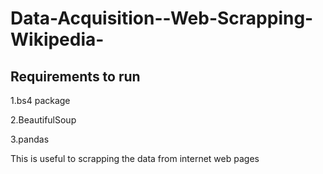 # Data-Acquisition--Web-Scrapping-Wikipedia-

## Requirements to run
1.bs4 package

2.BeautifulSoup

3.pandas



This is useful to scrapping the data from internet web pages

